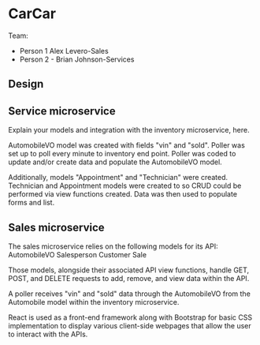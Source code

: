 # CarCar

Team:

* Person 1 Alex Levero-Sales
* Person 2 - Brian Johnson-Services

## Design

## Service microservice

Explain your models and integration with the inventory
microservice, here.

AutomobileVO model was created with fields "vin" and "sold".  Poller was set up to poll every minute to inventory end point.  Poller was coded to update and/or create data and populate the AutomobileVO model.

Additionally, models "Appointment" and "Technician" were created.  Technician and Appointment models were created to so CRUD could be performed via view functions created.  Data was then used to populate forms and list.


## Sales microservice

The sales microservice relies on the following models for its API:
AutomobileVO
Salesperson
Customer
Sale

Those models, alongside their associated API view functions, handle GET, POST, and DELETE requests to add, remove, and view data within the API.

A poller receives "vin" and "sold" data through the AutomobileVO from the Automobile model within the inventory microservice.

React is used as a front-end framework along with Bootstrap for basic CSS implementation to display various client-side webpages that allow the user to interact with the APIs.
